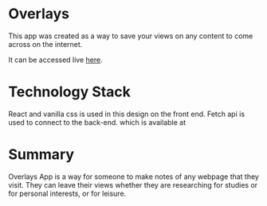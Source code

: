 
# Overlays 

This app was created as a way to save your views on any content to come
across on the internet.

It can be accessed live [here](https://overlays-app.now.sh/).



# Technology Stack

React and vanilla css is used in this design on the front end. Fetch api is used to connect to the back-end.
which is available at

# Summary

Overlays App is a way for someone to make notes of any webpage that they visit. They can leave their views 
whether they are researching for studies or for personal interests, or for leisure. 


